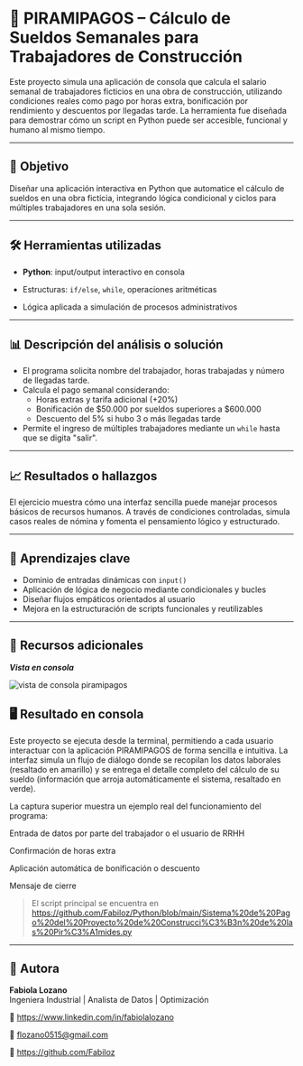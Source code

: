 # 💼 PIRAMIPAGOS – Cálculo de Sueldos Semanales para Trabajadores de Construcción

Este proyecto simula una aplicación de consola que calcula el salario semanal de trabajadores ficticios en una obra de construcción, utilizando condiciones reales como pago por horas extra, bonificación por rendimiento y descuentos por llegadas tarde. La herramienta fue diseñada para demostrar cómo un script en Python puede ser accesible, funcional y humano al mismo tiempo.

---

## 🎯 Objetivo

Diseñar una aplicación interactiva en Python que automatice el cálculo de sueldos en una obra ficticia, integrando lógica condicional y ciclos para múltiples trabajadores en una sola sesión.

---

## 🛠️ Herramientas utilizadas

- **Python**: input/output interactivo en consola

- Estructuras: `if/else`, `while`, operaciones aritméticas

- Lógica aplicada a simulación de procesos administrativos

---

## 📊 Descripción del análisis o solución

- El programa solicita nombre del trabajador, horas trabajadas y número de llegadas tarde.
- Calcula el pago semanal considerando:
  - Horas extras y tarifa adicional (+20%)
  - Bonificación de $50.000 por sueldos superiores a $600.000
  - Descuento del 5% si hubo 3 o más llegadas tarde
- Permite el ingreso de múltiples trabajadores mediante un `while` hasta que se digita "salir".

---

## 📈 Resultados o hallazgos

El ejercicio muestra cómo una interfaz sencilla puede manejar procesos básicos de recursos humanos. A través de condiciones controladas, simula casos reales de nómina y fomenta el pensamiento lógico y estructurado.

---

## 🧠 Aprendizajes clave

- Dominio de entradas dinámicas con `input()`
- Aplicación de lógica de negocio mediante condicionales y bucles
- Diseñar flujos empáticos orientados al usuario
- Mejora en la estructuración de scripts funcionales y reutilizables

---

## 📎 Recursos adicionales
_________________________________________________Vista en consola_________________________________________________                                                    

![vista de consola piramipagos](https://github.com/user-attachments/assets/85cf009e-a2e5-4a1d-83b0-920d5d039fad)



## 🖥️ Resultado en consola
Este proyecto se ejecuta desde la terminal, permitiendo a cada usuario interactuar con la aplicación PIRAMIPAGOS de forma sencilla e intuitiva. La interfaz simula un flujo de diálogo donde se recopilan los datos laborales (resaltado en amarillo) y se entrega el detalle completo del cálculo de su sueldo (información que arroja automáticamente el sistema, resaltado en verde).

La captura superior muestra un ejemplo real del funcionamiento del programa:

Entrada de datos por parte del trabajador o el usuario de RRHH

Confirmación de horas extra 

Aplicación automática de bonificación o descuento

Mensaje de cierre


> El script principal se encuentra en https://github.com/Fabiloz/Python/blob/main/Sistema%20de%20Pago%20del%20Proyecto%20de%20Construcci%C3%B3n%20de%20las%20Pir%C3%A1mides.py

---

## 👤 Autora

**Fabiola Lozano**  
Ingeniera Industrial | Analista de Datos | Optimización  

💼 https://www.linkedin.com/in/fabiolalozano

📧 flozano0515@gmail.com

🔗 https://github.com/Fabiloz
